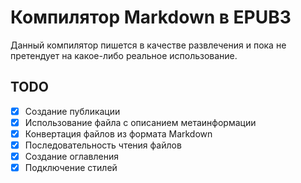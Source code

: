 # Компилятор Markdown в EPUB3

Данный компилятор пишется в качестве развлечения и пока не претендует на какое-либо реальное использование.

## TODO

- [x] Создание публикации
- [x] Использование файла с описанием метаинформации
- [x] Конвертация файлов из формата Markdown
- [x] Последовательность чтения файлов
- [x] Создание оглавления
- [x] Подключение стилей